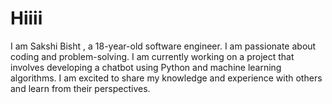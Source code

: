 # Hiiii 
I am Sakshi Bisht , a 18-year-old software engineer. I am passionate about coding and problem-solving. I am currently working on a project that involves developing a chatbot using Python and machine learning algorithms. I am excited to share my knowledge and experience with others and learn from their perspectives. 

